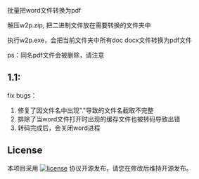 批量把word文件转换为pdf

解压w2p.zip, 把二进制文件放在需要转换的文件夹中

执行w2p.exe，会把当前文件夹中所有doc docx文件转换为pdf文件

ps：同名pdf文件会被删除，请注意


1.1:
--------
fix bugs：
1. 修复了因文件名中出现"."导致的文件名截取不完整
2. 排除了当word文件打开时出现的缓存文件也被转码导致出错
3. 转码完成后，会关闭word进程

## License

本项目采用 [![license](https://img.shields.io/github/license/littlemo/mohand.svg)](https://github.com/xiaomao361/w2p) 协议开源发布，请您在修改后维持开源发布。
